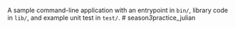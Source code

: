 A sample command-line application with an entrypoint in `bin/`, library code
in `lib/`, and example unit test in `test/`.
#   s e a s o n _ 3 _ p r a c t i c e _ j u l i a n  
 